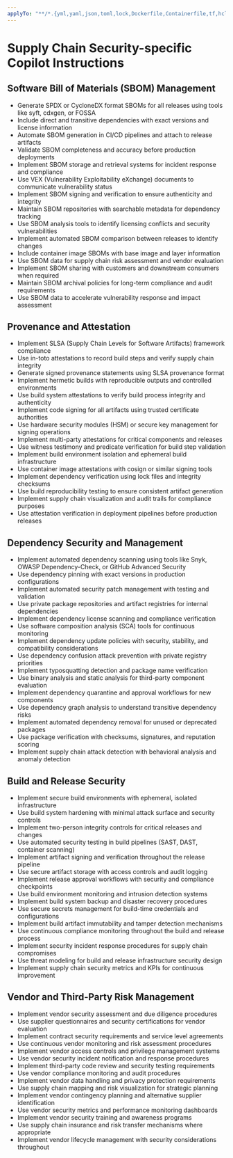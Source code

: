```yaml
---
applyTo: "**/*.{yml,yaml,json,toml,lock,Dockerfile,Containerfile,tf,hcl}"
---
```


# Supply Chain Security-specific Copilot Instructions

## Software Bill of Materials (SBOM) Management

- Generate SPDX or CycloneDX format SBOMs for all releases using tools like syft, cdxgen, or FOSSA
- Include direct and transitive dependencies with exact versions and license information
- Automate SBOM generation in CI/CD pipelines and attach to release artifacts
- Validate SBOM completeness and accuracy before production deployments
- Implement SBOM storage and retrieval systems for incident response and compliance
- Use VEX (Vulnerability Exploitability eXchange) documents to communicate vulnerability status
- Implement SBOM signing and verification to ensure authenticity and integrity
- Maintain SBOM repositories with searchable metadata for dependency tracking
- Use SBOM analysis tools to identify licensing conflicts and security vulnerabilities
- Implement automated SBOM comparison between releases to identify changes
- Include container image SBOMs with base image and layer information
- Use SBOM data for supply chain risk assessment and vendor evaluation
- Implement SBOM sharing with customers and downstream consumers when required
- Maintain SBOM archival policies for long-term compliance and audit requirements
- Use SBOM data to accelerate vulnerability response and impact assessment

## Provenance and Attestation

- Implement SLSA (Supply Chain Levels for Software Artifacts) framework compliance
- Use in-toto attestations to record build steps and verify supply chain integrity
- Generate signed provenance statements using SLSA provenance format
- Implement hermetic builds with reproducible outputs and controlled environments
- Use build system attestations to verify build process integrity and authenticity
- Implement code signing for all artifacts using trusted certificate authorities
- Use hardware security modules (HSM) or secure key management for signing operations
- Implement multi-party attestations for critical components and releases
- Use witness testimony and predicate verification for build step validation
- Implement build environment isolation and ephemeral build infrastructure
- Use container image attestations with cosign or similar signing tools
- Implement dependency verification using lock files and integrity checksums
- Use build reproducibility testing to ensure consistent artifact generation
- Implement supply chain visualization and audit trails for compliance purposes
- Use attestation verification in deployment pipelines before production releases

## Dependency Security and Management

- Implement automated dependency scanning using tools like Snyk, OWASP Dependency-Check, or GitHub Advanced Security
- Use dependency pinning with exact versions in production configurations
- Implement automated security patch management with testing and validation
- Use private package repositories and artifact registries for internal dependencies
- Implement dependency license scanning and compliance verification
- Use software composition analysis (SCA) tools for continuous monitoring
- Implement dependency update policies with security, stability, and compatibility considerations
- Use dependency confusion attack prevention with private registry priorities
- Implement typosquatting detection and package name verification
- Use binary analysis and static analysis for third-party component evaluation
- Implement dependency quarantine and approval workflows for new components
- Use dependency graph analysis to understand transitive dependency risks
- Implement automated dependency removal for unused or deprecated packages
- Use package verification with checksums, signatures, and reputation scoring
- Implement supply chain attack detection with behavioral analysis and anomaly detection

## Build and Release Security

- Implement secure build environments with ephemeral, isolated infrastructure
- Use build system hardening with minimal attack surface and security controls
- Implement two-person integrity controls for critical releases and changes
- Use automated security testing in build pipelines (SAST, DAST, container scanning)
- Implement artifact signing and verification throughout the release pipeline
- Use secure artifact storage with access controls and audit logging
- Implement release approval workflows with security and compliance checkpoints
- Use build environment monitoring and intrusion detection systems
- Implement build system backup and disaster recovery procedures
- Use secure secrets management for build-time credentials and configurations
- Implement build artifact immutability and tamper detection mechanisms
- Use continuous compliance monitoring throughout the build and release process
- Implement security incident response procedures for supply chain compromises
- Use threat modeling for build and release infrastructure security design
- Implement supply chain security metrics and KPIs for continuous improvement

## Vendor and Third-Party Risk Management

- Implement vendor security assessment and due diligence procedures
- Use supplier questionnaires and security certifications for vendor evaluation
- Implement contract security requirements and service level agreements
- Use continuous vendor monitoring and risk assessment procedures
- Implement vendor access controls and privilege management systems
- Use vendor security incident notification and response procedures
- Implement third-party code review and security testing requirements
- Use vendor compliance monitoring and audit procedures
- Implement vendor data handling and privacy protection requirements
- Use supply chain mapping and risk visualization for strategic planning
- Implement vendor contingency planning and alternative supplier identification
- Use vendor security metrics and performance monitoring dashboards
- Implement vendor security training and awareness programs
- Use supply chain insurance and risk transfer mechanisms where appropriate
- Implement vendor lifecycle management with security considerations throughout
